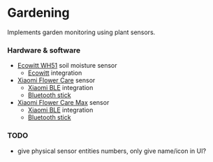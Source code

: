 # Gardening

Implements garden monitoring using plant sensors.

### Hardware & software
- [Ecowitt WH51](/hardware/Ecowitt%20WH51) soil moisture sensor
  - [Ecowitt](https://www.home-assistant.io/integrations/ecowitt/) integration
- [Xiaomi Flower Care](/hardware/Xiaomi%20Flower%20Care) sensor
  - [Xiaomi BLE](https://www.home-assistant.io/integrations/xiaomi_ble) integration
  - [Bluetooth stick](/hardware/LM%20technologies%20Bluetooth%20USB%20Adapter)
- [Xiaomi Flower Care Max](/hardware/Xiaomi%20Flower%20Care%20Max) sensor
  - [Xiaomi BLE](https://www.home-assistant.io/integrations/xiaomi_ble) integration
  - [Bluetooth stick](/hardware/LM%20technologies%20Bluetooth%20USB%20Adapter)

### TODO
- give physical sensor entities numbers, only give name/icon in UI?